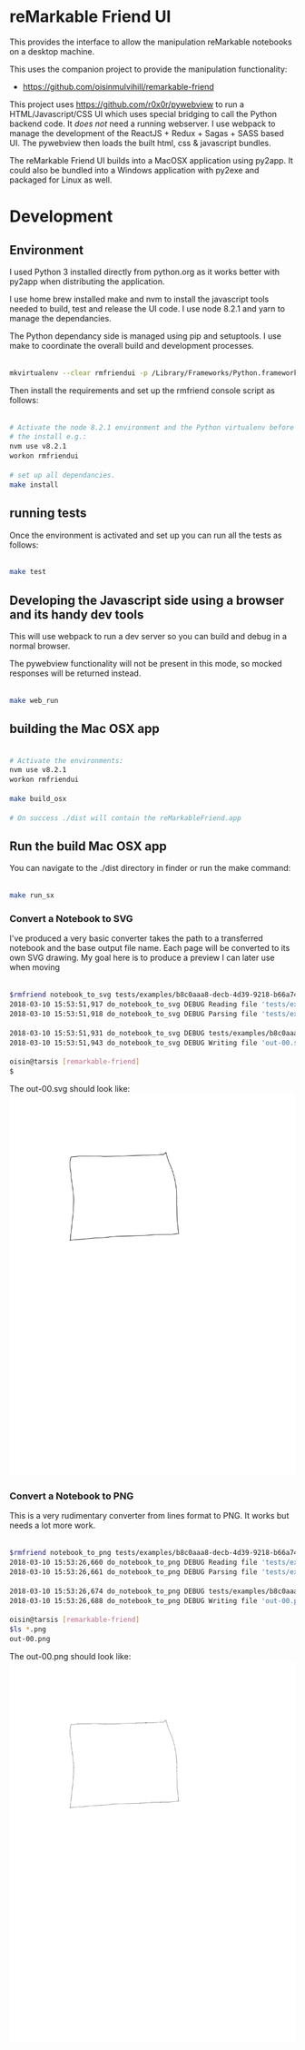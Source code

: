 # reMarkable Friend UI

This provides the interface to allow the manipulation reMarkable notebooks on a desktop machine.

This uses the companion project to provide the manipulation functionality:

 - https://github.com/oisinmulvihill/remarkable-friend

This project uses https://github.com/r0x0r/pywebview to run a HTML/Javascript/CSS
UI which uses special bridging to call the Python backend code. It *does not*
need a running webserver. I use webpack to manage the development of the
ReactJS + Redux + Sagas + SASS based UI. The pywebview then loads the built
html, css & javascript bundles.

The reMarkable Friend UI builds into a MacOSX application using py2app. It
could also be bundled into a Windows application with py2exe and packaged for
Linux as well.


# Development

## Environment

I used Python 3 installed directly from python.org as it works better with
py2app when distributing the application.

I use home brew installed make and nvm to install the javascript tools needed
to build, test and release the UI code. I use node 8.2.1 and yarn to manage
the dependancies.

The Python dependancy side is managed using pip and setuptools. I use make to
coordinate the overall build and development processes.

```bash

mkvirtualenv --clear rmfriendui -p /Library/Frameworks/Python.framework/Versions/3.6/bin/python3

```

Then install the requirements and set up the rmfriend console script as follows:

```bash

# Activate the node 8.2.1 environment and the Python virtualenv before doing
# the install e.g.:
nvm use v8.2.1
workon rmfriendui

# set up all dependancies.
make install

```

## running tests

Once the environment is activated and set up you can run all the tests as follows:

```bash

make test

```

## Developing the Javascript side using a browser and its handy dev tools

This will use webpack to run a dev server so you can build and debug in a
normal browser.

The pywebview functionality will not be present in this mode, so mocked
responses will be returned instead.

```bash

make web_run

```

## building the Mac OSX app

```bash

# Activate the environments:
nvm use v8.2.1
workon rmfriendui

make build_osx

# On success ./dist will contain the reMarkableFriend.app

```

## Run the build Mac OSX app

You can navigate to the ./dist directory in finder or run the make command:

```bash

make run_sx

```




### Convert a Notebook to SVG

I've produced a very basic converter takes the path to a transferred notebook
and the base output file name. Each page will be converted to its own SVG
drawing. My goal here is to produce a preview I can later use when moving

```bash

$rmfriend notebook_to_svg tests/examples/b8c0aaa8-decb-4d39-9218-b66a7418aef9.lines  out
2018-03-10 15:53:51,917 do_notebook_to_svg DEBUG Reading file 'tests/examples/b8c0aaa8-decb-4d39-9218-b66a7418aef9.lines'
2018-03-10 15:53:51,918 do_notebook_to_svg DEBUG Parsing file 'tests/examples/b8c0aaa8-decb-4d39-9218-b66a7418aef9.lines'

2018-03-10 15:53:51,931 do_notebook_to_svg DEBUG tests/examples/b8c0aaa8-decb-4d39-9218-b66a7418aef9.lines has '1' pages.
2018-03-10 15:53:51,943 do_notebook_to_svg DEBUG Writing file 'out-00.svg'.

oisin@tarsis [remarkable-friend]
$

```

The out-00.svg should look like:
![out-00.svg](https://github.com/oisinmulvihill/remarkable-friend/raw/master/out-00.svg "out-00.svg")


### Convert a Notebook to PNG

This is a very rudimentary converter from lines format to PNG. It works but
needs a lot more work.

```bash

$rmfriend notebook_to_png tests/examples/b8c0aaa8-decb-4d39-9218-b66a7418aef9.lines  out
2018-03-10 15:53:26,660 do_notebook_to_png DEBUG Reading file 'tests/examples/b8c0aaa8-decb-4d39-9218-b66a7418aef9.lines'
2018-03-10 15:53:26,661 do_notebook_to_png DEBUG Parsing file 'tests/examples/b8c0aaa8-decb-4d39-9218-b66a7418aef9.lines'

2018-03-10 15:53:26,674 do_notebook_to_png DEBUG tests/examples/b8c0aaa8-decb-4d39-9218-b66a7418aef9.lines has '1' pages.
2018-03-10 15:53:26,688 do_notebook_to_png DEBUG Writing file 'out-00.png'.

oisin@tarsis [remarkable-friend]
$ls *.png
out-00.png


```

The out-00.png should look like:
![out-00.png](https://github.com/oisinmulvihill/remarkable-friend/raw/master/out-00.png "out-00.png")
